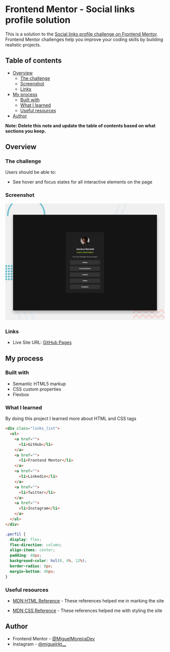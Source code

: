 # Frontend Mentor - Social links profile solution

This is a solution to the [Social links profile challenge on Frontend Mentor](https://www.frontendmentor.io/challenges/social-links-profile-UG32l9m6dQ). Frontend Mentor challenges help you improve your coding skills by building realistic projects.

## Table of contents

- [Overview](#overview)
  - [The challenge](#the-challenge)
  - [Screenshot](#screenshot)
  - [Links](#links)
- [My process](#my-process)
  - [Built with](#built-with)
  - [What I learned](#what-i-learned)
  - [Useful resources](#useful-resources)
- [Author](#author)

**Note: Delete this note and update the table of contents based on what sections you keep.**

## Overview

### The challenge

Users should be able to:

- See hover and focus states for all interactive elements on the page

### Screenshot

![](./design/desktop-preview.jpg)

### Links

- Live Site URL: [GitHub Pages](https://miguelmoreiradev.github.io/social.github.io/)

## My process

### Built with

- Semantic HTML5 markup
- CSS custom properties
- Flexbox

### What I learned

By doing this project I learned more about HTML and CSS tags

```html
<div class="links_list">
  <ul>
    <a href="">
      <li>GitHub</li>
    </a>
    <a href="">
      <li>Frontend Mentor</li>
    </a>
    <a href="">
      <li>Linkedin</li>
    </a>
    <a href="">
      <li>Twitter</li>
    </a>
    <a href="">
      <li>Instagram</li>
    </a>
  </ul>
</div>
```

```css
.perfil {
  display: flex;
  flex-direction: column;
  align-items: center;
  padding: 40px;
  background-color: hsl(0, 0%, 12%);
  border-radius: 8px;
  margin-bottom: 40px;
}
```

### Useful resources

- [MDN HTML Reference](https://developer.mozilla.org/en-US/docs/Web/HTML/Element) - These references helped me in marking the site

- [MDN CSS Reference](https://developer.mozilla.org/en-US/docs/Web/CSS/Reference) - These references helped me with styling the site

## Author

- Frontend Mentor - [@MiguelMoreiraDev](https://www.frontendmentor.io/profile/MiguelMoreiraDev)
- Instagram - [@miguelrkt\_\_](https://www.instagram.com/miguelrkt__)


